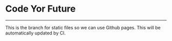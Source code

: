 # Code Yor Future
---

This is the branch for static files so we can use Github pages. This will be automatically updated by CI.
